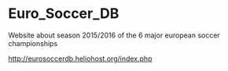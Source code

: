 # Euro_Soccer_DB
Website about season 2015/2016 of the 6 major european soccer championships

http://eurosoccerdb.heliohost.org/index.php

